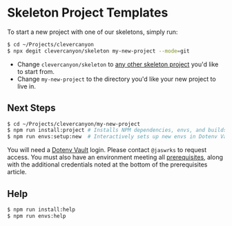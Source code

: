 # Skeleton Project Templates

To start a new project with one of our skeletons, simply run:

```bash
$ cd ~/Projects/clevercanyon
$ npx degit clevercanyon/skeleton my-new-project --mode=git
```

-   Change `clevercanyon/skeleton` to [any other skeleton project](https://github.com/orgs/clevercanyon/repositories?q=skeleton) you'd like to start from.
-   Change `my-new-project` to the directory you'd like your new project to live in.

## Next Steps

```bash
$ cd ~/Projects/clevercanyon/my-new-project
$ npm run install:project # Installs NPM dependencies, envs, and builds project.
$ npm run envs:setup:new  # Interactively sets up new envs in Dotenv Vault for this project.
```

You will need a [Dotenv Vault](https://www.dotenv.org) login. Please contact `@jaswrks` to request access. You must also have an environment meeting all [prerequisites](./prerequisites.md), along with the additional credentials noted at the bottom of the prerequisites article.

## Help

```bash
$ npm run install:help
$ npm run envs:help
```
